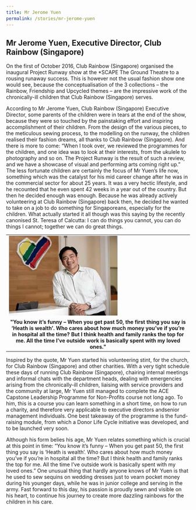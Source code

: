```yaml
---
title: Mr Jerome Yuen
permalink: /stories/mr-jerome-yuen
---
```


## Mr Jerome Yuen, Executive Director, Club Rainbow (Singapore)

On the first of October 2016, Club Rainbow (Singapore) organised the inaugural Project Runway show at the *SCAPE The Ground Theatre to a rousing runaway success. This is however not the usual fashion show one would see, because the conceptualisation of the 3 collections – the Rainbow, Friendship and Upcycled themes – are the impressive work of the chronically-ill children that Club Rainbow (Singapore) serves.

According to Mr Jerome Yuen, Club Rainbow (Singapore) Executive Director, some parents of the children were in tears at the end of the show, because they were so touched by the painstaking effort and inspiring accomplishment of their children. From the design of the various pieces, to the meticulous sewing process, to the modelling on the runway, the children realised their fashion dreams, all thanks to Club Rainbow (Singapore). And there is more to come: “When I took over, we reviewed the programmes for the children, and one idea was to look at their interests, from the ukulele to photography and so on. The Project Runway is the result of such a review, and we have a showcase of visual and performing arts coming right up.” The less fortunate children are certainly the focus of Mr Yuen’s life now, something which was the catalyst for his mid career change after he was in the commercial sector for about 25 years. It was a very hectic lifestyle, and he recounted that he even spent 42 weeks in a year out of the country. But then he decided enough was enough. Because he was already actively volunteering at Club Rainbow (Singapore) back then, he decided he wanted to take on a job to do something for Singaporeans, especially for the children. What actually started it all though was
this saying by the recently canonised St. Teresa of Calcutta: I can do things you cannot, you can do things I cannot; together we can do great things.

<table>
	<tbody>
		<tr>
			<td><img alt="Mr Jerome Yuen" src="/images/stories/pages/mr-jerome-yuen.jpg" style="width: 300px; height: 219px;" /></td>
		</tr>
		<tr>
			<td style="text-align: center;"><strong style="text-align: center;">"You know it’s funny – When you get past 50, the first thing you say is ‘Heath is wealth’. Who cares about how much money you’ve if you’re in hospital all the time? But I think health and family ranks the top for me. All the time I’ve outside work is basically spent with my loved ones."</strong></td>
		</tr>
	</tbody>
</table>

Inspired by the quote, Mr Yuen started his volunteering stint, for the church, for Club Rainbow (Singapore) and other charities. With a very tight schedule these days of running Club Rainbow (Singapore), chairing internal meetings and informal chats with the department heads, dealing with emergencies arising from the chronically-ill children, liaising with service providers and the community at large, Mr Yuen still managed to complete the ACE Capstone Leadership Programme for Non-Profits course not long ago. To him, this is a course you can learn something in a short time, on how to run a charity, and therefore very applicable to executive directors andsenior management individuals. One best takeaway of the programme is the fund-raising module, from which a Donor Life Cycle initiative was developed, and to be launched very soon. 

Although his form belies his age, Mr Yuen relates something which is crucial at this point in time: “You know it’s funny – When you get past 50, the first thing you say is ‘Heath is wealth’. Who cares about how much money you’ve if you’re in hospital all the time? But I think health and family ranks the top for me. All the time I’ve outside work is basically spent with my loved ones.” One unusual thing that hardly anyone knows of Mr Yuen is that he used to sew sequins on wedding dresses just to vearn pocket money during his younger days, while he was in junior college and serving in the army. Fast forward to this day, his passion is proudly sewn and visible on his heart, to continue his journey to create more dazzling rainbows for the children in his care.
